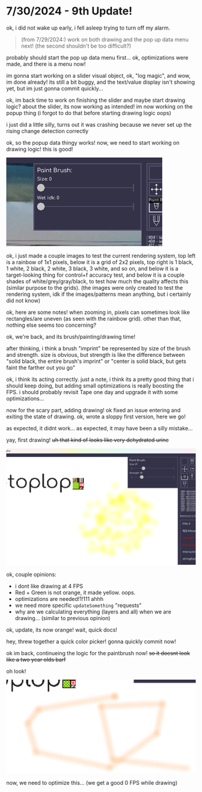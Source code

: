 # 7/30/2024 - 9th Update!

ok, i did not wake up early, i fell asleep trying to turn off my alarm.

> (from 7/29/2024:) work on both drawing and the pop up data menu next! (the second shouldn't be too difficult?)

probably should start the pop up data menu first... ok, optimizations were made, and there is a menu now!

im gonna start working on a slider visual object, ok, "log magic", and wow, im done already! its still a bit buggy, and the text/value display isn't showing yet, but im just gonna commit quickly...

ok, im back time to work on finishing the slider and maybe start drawing logic? about the slider, its now working as intended! im now working on the popup thing (i forgot to do that before starting drawing logic oops)

i just did a little silly, turns out it was crashing because we never set up the rising change detection correctly

ok, so the popup data thingy works! now, we need to start working on drawing logic! this is good!

![hey!](</updatelogs/images/072024/07302024 - 1.png>)

ok, i just made a couple images to test the current rendering system, top left is a rainbow of 1x1 pixels, below it is a grid of 2x2 pixels, top right is 1 black, 1 white, 2 black, 2 white, 3 black, 3 white, and so on, and below it is a target-looking thing for control+f accuracy test, and below it is a couple shades of white/grey/gray/black, to test how much the quality affects this (similar purpose to the grids). (the images were only created to test the rendering system, idk if the images/patterns mean anything, but i certainly did not know)

ok, here are some notes! when zooming in, pixels can sometimes look like rectangles/are uneven (as seen with the rainbow grid). other than that, nothing else seems too concerning?

ok, we're back, and its brush/painting/drawing time!

after thinking, i think a brush "imprint" be represented by size of the brush and strength. size is obvious, but strength is like the difference between "solid black, the entire brush's imprint" or "center is solid black, but gets faint the farther out you go"

ok, i think its acting correctly. just a note, i think its a pretty good thing that i should keep doing, but adding small optimizations is really boosting the FPS. i should probably revisit Tape one day and upgrade it with some optimizations...

now for the scary part, adding drawing! ok fixed an issue entering and exiting the state of drawing. ok, wrote a sloppy first version, here we go!

as expected, it didnt work... as expected, it may have been a silly mistake...

yay, first drawing! ~~uh that kind of looks like very dehydrated urine~~

![first drawing!](</updatelogs/images/072024/07302024 - 2.png>)

ok, couple opinions:
- i dont like drawing at 4 FPS
- Red + Green is not orange, it made yellow. oops.
- optimizations are needed!1!111 ahhh
- we need more specific `updateSomething` "requests"
- why are we calculating everything (layers and all) when we are drawing... (similar to previous opinion)

ok, update, its now orange! wait, quick docs!

hey, threw together a quick color picker! gonna quickly commit now!

ok im back, continueing the logic for the paintbrush now! ~~so it doesnt look like a two year olds barf~~

oh look!

![alt text](</updatelogs/images/072024/07302024 - 3.png>)

now, we need to optimize this... (we get a good 0 FPS while drawing)